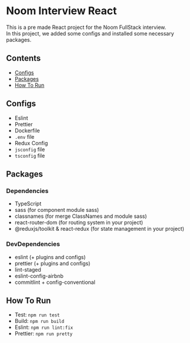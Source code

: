 # Noom Interview React

This is a pre made React project for the Noom FullStack interview.
<br/>
In this project, we added some configs and installed some necessary packages.
<br />

## Contents
- [Configs](#configs)
- [Packages](#packages)
- [How To Run](#how-to-run)

## Configs
  - Eslint
  - Prettier
  - Dockerfile
  - `.env` file
  - Redux Config
  - `jsconfig` file
  - `tsconfig` file

## Packages

### Dependencies
- TypeScript
- sass (for component module sass)
- classnames (for merge ClassNames and module sass)
- react-router-dom (for routing system in your project)
- @reduxjs/toolkit & react-redux (for state management in your project)

### DevDependencies
- eslint (+ plugins and configs)
- prettier (+ plugins and configs)
- lint-staged
- eslint-config-airbnb
- commitlint + config-conventional

## How To Run
- Test: `npm run test`
- Build: `npm run build`
- Eslint: `npm run lint:fix`
- Prettier: `npm run pretty`
